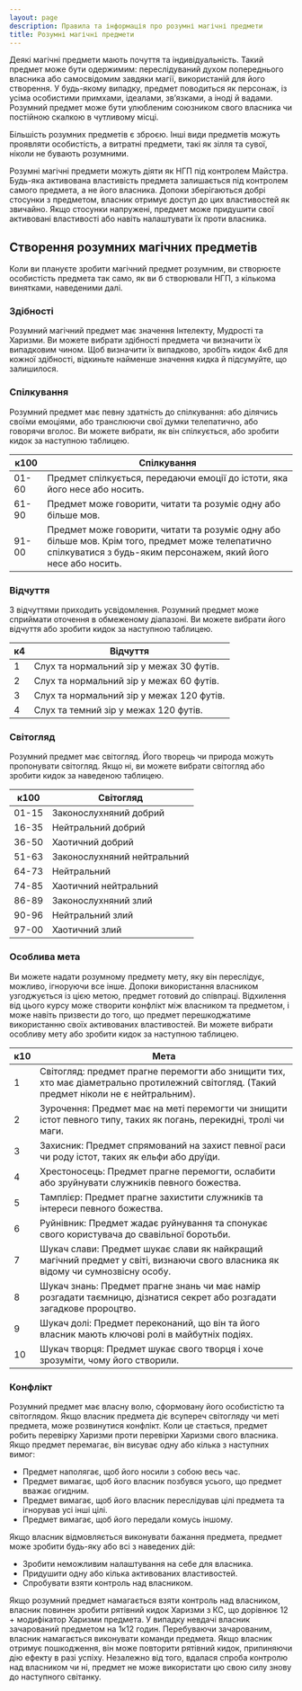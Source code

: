 ```yaml
---
layout: page 
description: Правила та інформація про розумні магічні предмети 
title: Розумні магічні предмети 
---
```


Деякі магічні предмети мають почуття та індивідуальність. Такий предмет може бути одержимим: переслідуваний духом попереднього власника або самосвідомим завдяки магії, використаній для його створення. У будь-якому випадку, предмет поводиться як персонаж, із усіма особистими примхами, ідеалами, зв’язками, а іноді й вадами. Розумний предмет може бути улюбленим союзником свого власника чи постійною скалкою в чутливому місці.

Більшість розумних предметів є зброєю. Інші види предметів можуть проявляти особистість, а витратні предмети, такі як зілля та сувої, ніколи не бувають розумними.

Розумні магічні предмети можуть діяти як НГП під контролем Майстра. Будь-яка активована властивість предмета залишається під контролем самого предмета, а не його власника. Допоки зберігаються добрі стосунки з предметом, власник отримує доступ до цих властивостей як звичайно. Якщо стосунки напружені, предмет може придушити свої активовані властивості або навіть налаштувати їх проти власника.

## Створення розумних магічних предметів
Коли ви плануєте зробити магічний предмет розумним, ви створюєте особистість предмета так само, як ви б створювали НГП, з кількома винятками, наведеними далі.

### Здібності
Розумний магічний предмет має значення Інтелекту, Мудрості та Харизми. Ви можете вибрати здібності предмета чи визначити їх випадковим чином. Щоб визначити їх випадково, зробіть кидок 4к6 для кожної здібності, відкиньте найменше значення кидка й підсумуйте, що залишилося.

### Спілкування
Розумний предмет має певну здатність до спілкування: або ділячись своїми емоціями, або транслюючи свої думки телепатично, або говорячи вголос. Ви можете вибрати, як він спілкується, або зробити кидок за наступною таблицею.

| к100  | Спілкування                                                                                                                                                       |
| ----- | ----------------------------------------------------------------------------------------------------------------------------------------------------------------- |
| 01-60 | Предмет спілкується, передаючи емоції до істоти, яка його несе або носить.                                                                                        |
| 61-90 | Предмет може говорити, читати та розуміє одну або більше мов.                                                                                                     |
| 91-00 | Предмет може говорити, читати та розуміє одну або більше мов. Крім того, предмет може телепатично спілкуватися з будь-яким персонажем, який його несе або носить. |


### Відчуття
З відчуттями приходить усвідомлення. Розумний предмет може сприймати оточення в обмеженому діапазоні. Ви можете вибрати його відчуття або зробити кидок за наступною таблицею.

| к4 | Відчуття                                  |
| -- | ----------------------------------------- |
| 1  | Слух та нормальний зір у межах 30 футів.  |
| 2  | Слух та нормальний зір у межах 60 футів.  |
| 3  | Слух та нормальний зір у межах 120 футів. |
| 4  | Слух та темний зір у межах 120 футів.     |

### Світогляд
Розумний предмет має світогляд. Його творець чи природа можуть пропонувати світогляд. Якщо ні, ви можете вибрати світогляд або зробити кидок за наведеною таблицею.

| к100  | Світогляд                   |
| ----- | --------------------------- |
| 01-15 | Законослухняний добрий      |
| 16-35 | Нейтральний добрий          |
| 36-50 | Хаотичний добрий            |
| 51-63 | Законослухняний нейтральний |
| 64-73 | Нейтральний                 |
| 74-85 | Хаотичний нейтральний       |
| 86-89 | Законослухняний злий        |
| 90-96 | Нейтральний злий            |
| 97-00 | Хаотичний злий              |

### Особлива мета
Ви можете надати розумному предмету мету, яку він переслідує, можливо, ігноруючи все інше. Допоки використання власником узгоджується із цією метою, предмет готовий до співпраці. Відхилення від цього курсу може створити конфлікт між власником та предметом, і може навіть призвести до того, що предмет перешкоджатиме використанню своїх активованих властивостей. Ви можете вибрати особливу мету або зробити кидок за наступною таблицею.

| к10 | Мета                                                                                                                                      |
| --- | ----------------------------------------------------------------------------------------------------------------------------------------- |
| 1   | Світогляд: предмет прагне перемогти або знищити тих, хто має діаметрально протилежний світогляд. (Такий предмет ніколи не є нейтральним). |
| 2   | Зурочення: Предмет має на меті перемогти чи знищити істот певного типу, таких як погань, перекидні, тролі чи маги.                        |
| 3   | Захисник: Предмет спрямований на захист певної раси чи роду істот, таких як ельфи або друїди.                                             |
| 4   | Хрестоносець: Предмет прагне перемогти, ослабити або зруйнувати служників певного божества.                                               |
| 5   | Тамплієр: Предмет прагне захистити служників та інтереси певного божества.                                                                |
| 6   | Руйнівник: Предмет жадає руйнування та спонукає свого користувача до свавільної боротьби.                                                 |
| 7   | Шукач слави: Предмет шукає слави як найкращий магічний предмет у світі, визнаючи свого власника як відому чи сумнозвісну особу.           |
| 8   | Шукач знань: Предмет прагне знань чи має намір розгадати таємницю, дізнатися секрет або розгадати загадкове пророцтво.                    |
| 9   | Шукач долі: Предмет переконаний, що він та його власник мають ключові ролі в майбутніх подіях.                                            |
| 10  | Шукач творця: Предмет шукає свого творця і хоче зрозуміти, чому його створили.                                                            |


### Конфлікт
Розумний предмет має власну волю, сформовану його особистістю та світоглядом. Якщо власник предмета діє всупереч світогляду чи меті предмета, може розвинутися конфлікт. Коли це стається, предмет робить перевірку Харизми проти перевірки Харизми свого власника. Якщо предмет перемагає, він висуває одну або кілька з наступних вимог:

* Предмет наполягає, щоб його носили з собою весь час.
* Предмет вимагає, щоб його власник позбувся усього, що предмет вважає огидним.
* Предмет вимагає, щоб його власник переслідував цілі предмета та ігнорував усі інші цілі.
* Предмет вимагає, щоб його передали комусь іншому.

Якщо власник відмовляється виконувати бажання предмета, предмет може зробити будь-яку або всі з наведених дій:
* Зробити неможливим налаштування на себе для власника.
* Придушити одну або кілька активованих властивостей.
* Спробувати взяти контроль над власником.

Якщо розумний предмет намагається взяти контроль над власником, власник повинен зробити рятівний кидок Харизми з КС, що дорівнює 12 + модифікатор Харизми предмета. У випадку невдачі власник зачарований предметом на 1к12 годин. Перебуваючи зачарованим, власник намагається виконувати команди предмета. Якщо власник отримує пошкодження, він може повторити рятівний кидок, припиняючи дію ефекту в разі успіху. Незалежно від того, вдалася спроба контролю над власником чи ні, предмет не може використати цю свою силу знову до наступного світанку.

